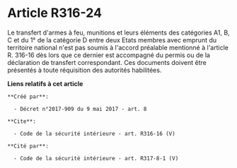 # Article R316-24

Le transfert d'armes à feu, munitions et leurs éléments des catégories A1, B, C et du 1° de la catégorie D entre deux Etats
membres avec emprunt du territoire national n'est pas soumis à l'accord préalable mentionné à l'article R. 316-16 dès lors
que ce dernier est accompagné du permis ou de la déclaration de transfert correspondant. Ces documents doivent être présentés
à toute réquisition des autorités habilitées.

**Liens relatifs à cet article**

	**Créé par**:

	  - Décret n°2017-909 du 9 mai 2017 - art. 8

	**Cite**:

	  - Code de la sécurité intérieure - art. R316-16 (V)

	**Cité par**:

	  - Code de la sécurité intérieure - art. R317-8-1 (V)
